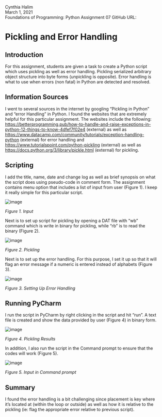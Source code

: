 Cynthia Halim  
March 1, 2021  
Foundations of Programming: Python
Assignment 07
GitHub URL: 

# **Pickling and Error Handling**

## **Introduction**

For this assignment, students are given a task to create a Python script which uses pickling as well as error handling. Pickling serialized arbitrary object structure into byte 
forms (unpickling is opposite). Error handling is what to use when errors (non fatal) in Python are detected and resolved.

## **Information Sources**

I went to several sources in the internet by googling “Pickling in Python” and “error Handling” in Python. I found the websites that are extremely helpful for this particular
assignment. The websites include the following: https://betterprogramming.pub/how-to-handle-and-raise-exceptions-in-python-12-things-to-know-4dfef7f02e4 (external) as well as 
https://www.datacamp.com/community/tutorials/exception-handling-python (external) for error handling and https://www.tutorialspoint.com/python-pickling (external) as well as
https://docs.python.org/3/library/pickle.html (external) for pickling.

## **Scripting**

I add the title, name, date and change log as well as brief synopsis on what the script does using pseudo-code in comment form. 
The assignment contains menu option that includes a list of input from user (Figure 1). I keep it really simple for this particular script.


![image](https://user-images.githubusercontent.com/79155761/109900458-4613e600-7c4c-11eb-90e9-73f61f61e1ad.png)

*Figure 1. Input*

Next is to set up script for pickling by opening a DAT file with “wb” command which is write in binary for pickling, while “rb” is to read the binary (Figure 2).

![image](https://user-images.githubusercontent.com/79155761/109900708-a99e1380-7c4c-11eb-8fc9-11dfa82f4004.png)

*Figure 2. Pickling*

Next is to set up the error handling. For this purpose, I set it up so that it will flag an error message if a numeric is entered instead of alphabets (Figure 3).

![image](https://user-images.githubusercontent.com/79155761/109900875-e79b3780-7c4c-11eb-8b9a-c74a15e52e52.png)

*Figure 3. Setting Up Error Handling*

## **Running PyCharm**

I run the script in PyCharm by right clicking in the script and hit “run”. A text file is created and show the data provided by user (Figure 4) in binary form.

![image](https://user-images.githubusercontent.com/79155761/109900988-17e2d600-7c4d-11eb-91ac-729a19d93b40.png)

*Figure 4. Pickling Results*

In addition, I also run the script in the Command prompt to ensure that the codes will work (Figure 5).

![image](https://user-images.githubusercontent.com/79155761/109901036-2c26d300-7c4d-11eb-838b-e0945e7e7529.png)

*Figure 5. Input in Command prompt*

## **Summary**

I found the error handling is a bit challenging since placement is key where it’s located at (within the loop or outside) as well as how it is relative to the pickling (ie: flag the appropriate error relative to previous script).



